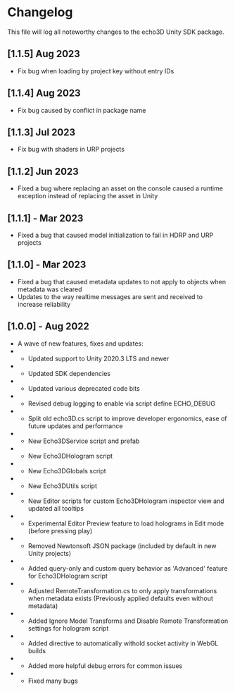# Changelog
This file will log all noteworthy changes to the echo3D Unity SDK package.

## [1.1.5] Aug 2023
- Fix bug when loading by project key without entry IDs

## [1.1.4] Aug 2023
- Fix bug caused by conflict in package name

## [1.1.3] Jul 2023
- Fix bug with shaders in URP projects

## [1.1.2] Jun 2023
- Fixed a bug where replacing an asset on the console caused a runtime exception instead of replacing the asset in Unity

## [1.1.1] - Mar 2023
- Fixed a bug that caused model initialization to fail in HDRP and URP projects

## [1.1.0] - Mar 2023
- Fixed a bug that caused metadata updates to not apply to objects when metadata was cleared
- Updates to the way realtime messages are sent and received to increase reliability


## [1.0.0] - Aug 2022
- A wave of new features, fixes and updates:
- - Updated support to Unity 2020.3 LTS and newer
- - Updated SDK dependencies
- - Updated various deprecated code bits
- - Revised debug logging to enable via script define ECHO_DEBUG
- - Split old echo3D.cs script to improve developer ergonomics, ease of future updates and performance
- - New Echo3DService script and prefab
- - New Echo3DHologram script
- - New Echo3DGlobals script
- - New Echo3DUtils script 
- - New Editor scripts for custom Echo3DHologram inspector view and updated all tooltips
- - Experimental Editor Preview feature to load holograms in Edit mode (before pressing play)
- - Removed Newtonsoft JSON package (included by default in new Unity projects)
- - Added query-only and custom query behavior as 'Advanced' feature for Echo3DHologram script
- - Adjusted RemoteTransformation.cs to only apply transformations when metadata exists (Previously applied defaults even without metadata)
- - Added Ignore Model Transforms and Disable Remote Transformation settings for hologram script
- - Added directive to automatically withold socket activity in WebGL builds
- - Added more helpful debug errors for common issues
- - Fixed many bugs
